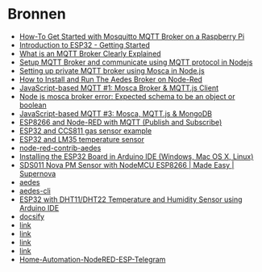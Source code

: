# Bronnen
* <a target="_blank" href="https://www.youtube.com/watch?v=AsDHEDbyLfg">How-To Get Started with Mosquitto MQTT Broker on a Raspberry Pi</a>
* <a target="_blank" href="https://www.youtube.com/watch?v=xPlN_Tk3VLQ">Introduction to ESP32 - Getting Started</a> 
* <a target="_blank" href="https://www.youtube.com/watch?v=WmKAWOVnwjE">What is an MQTT Broker Clearly Explained</a> 
* <a target="_blank" href="https://blog.usejournal.com/setup-mqtt-broker-and-communicate-using-mqtt-protocol-in-nodejs-a784487fa369">Setup MQTT Broker and communicate using MQTT protocol in Nodejs</a> 
* <a target="_blank" href="https://medium.com/@alifabdullah/setting-up-private-mqtt-broker-using-mosca-in-node-js-c61a3c74f952">Setting up private MQTT broker using Mosca in Node.js</a> 
* <a target="_blank" href="https://stevesnoderedguide.com/install-mosca-mqtt-broker-node-red">How to Install and Run The Aedes Broker on Node-Red</a> 
* <a target="_blank" href="https://www.youtube.com/watch?v=HRrqF8ISQJs">JavaScript-based MQTT #1: Mosca Broker & MQTT.js Client</a> 
* <a target="_blank" href="https://stackoverflow.com/questions/64189045/node-js-mosca-broker-error-expected-schema-to-be-an-object-or-boolean">Node js mosca broker error: Expected schema to be an object or boolean</a> 
* <a target="_blank" href="https://www.youtube.com/watch?v=-8NgIdT_OBc">JavaScript-based MQTT #3: Mosca, MQTT.js & MongoDB</a> 
* <a target="_blank" href="https://randomnerdtutorials.com/esp8266-and-node-red-with-mqtt/">ESP8266 and Node-RED with MQTT (Publish and Subscribe)</a> 
* <a target="_blank" href="http://www.esp32learning.com/code/esp32-and-ccs811-gas-sensor-example.php">ESP32 and CCS811 gas sensor example</a> 
* <a target="_blank" href="http://www.esp32learning.com/code/esp32-and-lm35-temperature-sensor.php">ESP32 and LM35 temperature sensor</a> 
* <a target="_blank" href="https://flows.nodered.org/node/node-red-contrib-aedes">node-red-contrib-aedes</a> 
* <a target="_blank" href="https://randomnerdtutorials.com/installing-the-esp32-board-in-arduino-ide-windows-instructions/">Installing the ESP32 Board in Arduino IDE (Windows, Mac OS X, Linux)</a> 
* <a target="_blank" href="https://www.youtube.com/watch?v=37Ul4A1v_ts&feature=emb_title">SDS011 Nova PM Sensor with NodeMCU ESP8266 | Made Easy | Supernova</a> 
* <a target="_blank" href="https://www.npmjs.com/package/aedes">aedes</a> 
* <a target="_blank" href="https://www.npmjs.com/package/aedes-cli">aedes-cli</a> 
* <a target="_blank" href="https://randomnerdtutorials.com/esp32-dht11-dht22-temperature-humidity-sensor-arduino-ide/">ESP32 with DHT11/DHT22 Temperature and Humidity Sensor using Arduino IDE</a> 
* <a target="_blank" href="https://docsify.js.org/#/quickstart">docsify</a> 
* <a target="_blank" href="">link</a> 
* <a target="_blank" href="">link</a> 
* <a target="_blank" href="">link</a> 
* <a target="_blank" href="">link</a> 
* <a target="_blank" href="https://github.com/Alextros00/Home-Automation-NodeRED-ESP-Telegram">Home-Automation-NodeRED-ESP-Telegram</a>